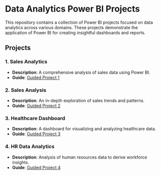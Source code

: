 # Data Analytics Power BI Projects

This repository contains a collection of Power BI projects focused on data analytics across various domains. These projects demonstrate the application of Power BI for creating insightful dashboards and reports.

## Projects

### 1. Sales Analytics
- **Description**: A comprehensive analysis of sales data using Power BI.
- **Guide**: [Guided Project 1](https://www.youtube.com/watch?v=BLxW9ZSuuVI&pp=ygUacG93ZXIgYmkgcG9ydGZvbGlvIHByb2plY3Q%3D)

### 2. Sales Analysis
- **Description**: An in-depth exploration of sales trends and patterns.
- **Guide**: [Guided Project 2](https://www.youtube.com/watch?v=z7o5Wju-PZg&list=PLMfXakCUhXsEUtk8c0zWr4whamGxLhAu0)

### 3. Healthcare Dashboard
- **Description**: A dashboard for visualizing and analyzing healthcare data.
- **Guide**: [Guided Project 3](https://www.youtube.com/watch?v=G8ikAJele_s&pp=ygUacG93ZXIgYmkgcG9ydGZvbGlvIHByb2plY3Q%3D)

### 4. HR Data Analytics
- **Description**: Analysis of human resources data to derive workforce insights.
- **Guide**: [Guided Project 4](https://www.youtube.com/watch?v=JC66t9eM10s&pp=ygUacG93ZXIgYmkgcG9ydGZvbGlvIHByb2plY3Q%3D)
